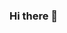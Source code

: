 ### Hi there 👋

<!--
**atomfasai/atomfasai** is a ✨ _special_ ✨ repository because its `README.md` (this file) appears on your GitHub profile.

Here are some ideas to get you started:

- 🔭 I’m currently working on ...
- 🌱 I’m currently learning ...
- 👯 I’m looking to collaborate on ...
- 🤔 I’m looking for help with ...
- 💬 Ask me about ...
- 📫 How to reach me: ...[Fasai_Sae-Tae_Resume.pdf](https://github.com/atomfasai/atomfasai/files/10373292/Fasai_Sae-Tae_Resume.pdf)

- 😄 Pronouns: ...
- ⚡ Fun fact: ...
-->
